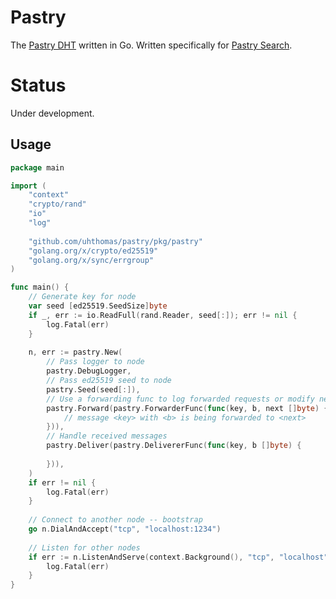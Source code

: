 # Pastry
The [Pastry DHT](https://www.freepastry.org/) written in Go. Written specifically for [Pastry Search](https://github.com/uhthomas/pastrysearch).

# Status
Under development.

## Usage
```go
package main

import (
	"context"
	"crypto/rand"
	"io"
	"log"
	
	"github.com/uhthomas/pastry/pkg/pastry"
	"golang.org/x/crypto/ed25519"
	"golang.org/x/sync/errgroup"
)

func main() {
	// Generate key for node
	var seed [ed25519.SeedSize]byte
	if _, err := io.ReadFull(rand.Reader, seed[:]); err != nil {
		log.Fatal(err)
	}
	
	n, err := pastry.New(
		// Pass logger to node
		pastry.DebugLogger,
		// Pass ed25519 seed to node
		pastry.Seed(seed[:]),
		// Use a forwarding func to log forwarded requests or modify next
		pastry.Forward(pastry.ForwarderFunc(func(key, b, next []byte) {
			// message <key> with <b> is being forwarded to <next>
		})),
		// Handle received messages
		pastry.Deliver(pastry.DelivererFunc(func(key, b []byte) {
		
		})),
	)
	if err != nil {
		log.Fatal(err)
	}
	
	// Connect to another node -- bootstrap 
	go n.DialAndAccept("tcp", "localhost:1234")
	
	// Listen for other nodes
	if err := n.ListenAndServe(context.Background(), "tcp", "localhost"); err != nil {
		log.Fatal(err)
	}
}
```